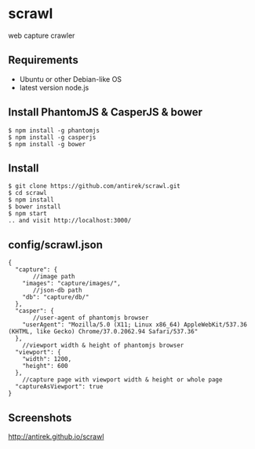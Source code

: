 scrawl
======
web capture crawler

Requirements
------------

- Ubuntu or other Debian-like OS
- latest version node.js


Install PhantomJS & CasperJS & bower
------------------------------------

    $ npm install -g phantomjs
    $ npm install -g casperjs
    $ npm install -g bower


Install
-------

    $ git clone https://github.com/antirek/scrawl.git
    $ cd scrawl
    $ npm install
    $ bower install
    $ npm start
    .. and visit http://localhost:3000/

config/scrawl.json
------------------

`````
{
  "capture": {
       //image path
    "images": "capture/images/",  
       //json-db path
    "db": "capture/db/"            
  },
  "casper": {
       //user-agent of phantomjs browser
  	"userAgent": "Mozilla/5.0 (X11; Linux x86_64) AppleWebKit/537.36 (KHTML, like Gecko) Chrome/37.0.2062.94 Safari/537.36"                     
  },
    //viewport width & height of phantomjs browser
  "viewport": {
  	"width": 1200,                 
  	"height": 600
  },
    //capture page with viewport width & height or whole page
  "captureAsViewport": true        
}
`````

Screenshots
-----------
http://antirek.github.io/scrawl
